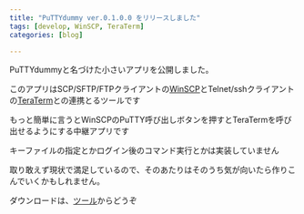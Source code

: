 ```yaml
---
title: "PuTTYdummy ver.0.1.0.0 をリリースしました"
tags: [develop, WinSCP, TeraTerm]
categories: [blog]

---
```


PuTTYdummyと名づけた小さいアプリを公開しました。

このアプリはSCP/SFTP/FTPクライアントの[WinSCP][1]とTelnet/sshクライアントの[TeraTerm][2]との連携とるツールです

もっと簡単に言うとWinSCPのPuTTY呼び出しボタンを押すとTeraTermを呼び出せるようにする中継アプリです

キーファイルの指定とかログイン後のコマンド実行とかは実装していません

取り敢えず現状で満足しているので、そのあたりはそのうち気が向いたら作りこんでいくかもしれません。

ダウンロードは、[ツール][3]からどうぞ

 [1]: http://winscp.net/
 [2]: http://ttssh2.sourceforge.jp/
 [3]: http://www.sharkpp.net/soft/tool.html